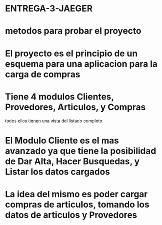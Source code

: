 # ENTREGA-3-JAEGER
# metodos para probar el proyecto 
# El proyecto es el principio de un esquema para una aplicacion para la carga de compras
# Tiene 4 modulos Clientes, Provedores, Articulos, y Compras 
todos ellos tienen una vista del listado completo
# El Modulo Cliente es el mas avanzado ya que tiene la posibilidad de Dar Alta, Hacer Busquedas, y Listar los datos cargados
# La idea del mismo es poder cargar compras de articulos, tomando los datos de articulos y Provedores
